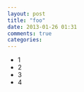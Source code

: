 ```yaml
---
layout: post
title: "foo"
date: 2013-01-26 01:31
comments: true
categories: 
---
```



- 1
- 2
- 3
- 4
